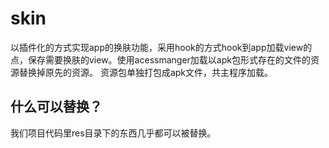 # skin
以插件化的方式实现app的换肤功能，采用hook的方式hook到app加载view的点，保存需要换肤的view。使用acessmanger加载以apk包形式存在的文件的资源替换掉原先的资源。
资源包单独打包成apk文件，共主程序加载。

## 什么可以替换？
   我们项目代码里res目录下的东西几乎都可以被替换。
